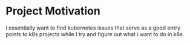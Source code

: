 # Project Motivation
I essentially want to find kubernetes issues that serve as a good entry points to k8s projects while I try and figure out what i want to do in k8s. 

